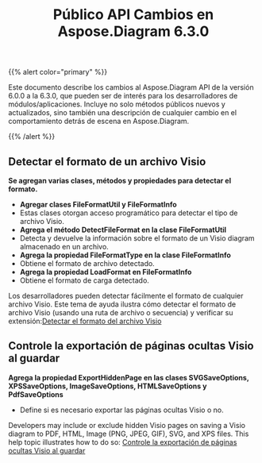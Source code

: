 ﻿---
title: Público API Cambios en Aspose.Diagram 6.3.0
type: docs
weight: 30
url: /es/net/public-api-changes-in-aspose-diagram-6-3-0/
---
{{% alert color="primary" %}} 

Este documento describe los cambios al Aspose.Diagram API de la versión 6.0.0 a la 6.3.0, que pueden ser de interés para los desarrolladores de módulos/aplicaciones. Incluye no solo métodos públicos nuevos y actualizados, sino también una descripción de cualquier cambio en el comportamiento detrás de escena en Aspose.Diagram.

{{% /alert %}} 
## **Detectar el formato de un archivo Visio**
**Se agregan varias clases, métodos y propiedades para detectar el formato.**
- **Agregar clases FileFormatUtil y FileFormatInfo** 
 - Estas clases otorgan acceso programático para detectar el tipo de archivo Visio.
- **Agrega el método DetectFileFormat en la clase FileFormatUtil** 
 - Detecta y devuelve la información sobre el formato de un Visio diagram almacenado en un archivo.
- **Agrega la propiedad FileFormatType en la clase FileFormatInfo** 
 - Obtiene el formato de archivo detectado.
- **Agrega la propiedad LoadFormat en FileFormatInfo** 
 - Obtiene el formato de carga detectado.

 Los desarrolladores pueden detectar fácilmente el formato de cualquier archivo Visio. Este tema de ayuda ilustra cómo detectar el formato de archivo Visio (usando una ruta de archivo o secuencia) y verificar su extensión:[Detectar el formato del archivo Visio](/diagram/es/net/introduction/#detect-the-format-of-visio-file)
## **Controle la exportación de páginas ocultas Visio al guardar**
**Agrega la propiedad ExportHiddenPage en las clases SVGSaveOptions, XPSSaveOptions, ImageSaveOptions, HTMLSaveOptions y PdfSaveOptions**
- Define si es necesario exportar las páginas ocultas Visio o no.

Developers may include or exclude hidden Visio pages on saving a Visio diagram to PDF, HTML, Image (PNG, JPEG, GIF), SVG, and XPS files. This help topic illustrates how to do so: [Controle la exportación de páginas ocultas Visio al guardar](/diagram/es/net/set-orientation-and-control-the-export-of-hidden-visio-pages-on-saving/#control-the-export-of-hidden-visio-pages-on-saving)
